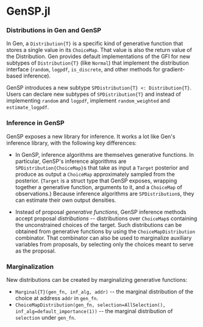 # GenSP.jl

### Distributions in Gen and GenSP
In Gen, a `Distribution{T}` is a specific kind of generative function that stores a single
value in its `ChoiceMap`. That value is also the return value of the Distribution.
Gen provides default implementations of the GFI for new subtypes of `Distribution{T}`
(like `Normal`)
that implement the distribution interface (`random`, `logpdf`, `is_discrete`, and other
methods for gradient-based inference).

GenSP introduces a new subtype `SPDistribution{T} <: Distribution{T}`. Users can declare
new subtypes of `SPDistribution{T}` and instead of implementing `random` and `logpdf`,
implement `random_weighted` and `estimate_logpdf`.

### Inference in GenSP
GenSP exposes a new library for inference. It works a lot like Gen's inference library,
with the following key differences:

* In GenSP, inference algorithms are themselves generative functions. In particular, 
GenSP's inference algorithms are `SPDistribution{ChoiceMap}`s 
that take as input a `Target` posterior and produce as output
a `ChoiceMap` approximately sampled from the posterior. 
(`Target` is a struct type that GenSP exposes, 
wrapping together a generative function, arguments to it,
and a `ChoiceMap` of observations.) Because inference algorithms
are `SPDistribution`s, they can estimate their own output densities.

* Instead of proposal *generative functions*, GenSP inference methods accept
proposal *distributions* -- distributions over `ChoiceMap`s containing the
unconstrained choices of the target. Such distributions can be obtained from
generative functions by using the `ChoiceMapDistribution` combinator. That
combinator can also be used to marginalize auxiliary variables from proposals,
by selecting only the choices meant to serve as the proposal.

### Marginalization
New distributions can be created by marginalizing generative functions:

* `Marginal{T}(gen_fn, inf_alg, addr)` -- the marginal distribution of the choice at address `addr` in `gen_fn`.
* `ChoiceMapDistribution(gen_fn, selection=AllSelection(), inf_alg=default_importance(1))` -- the marginal distribution of `selection` under `gen_fn`.




